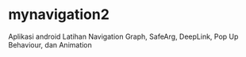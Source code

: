 # mynavigation2
Aplikasi android Latihan Navigation Graph, SafeArg, DeepLink, Pop Up Behaviour, dan Animation
